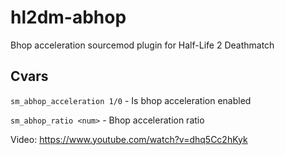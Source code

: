 # hl2dm-abhop
 Bhop acceleration sourcemod plugin for Half-Life 2 Deathmatch

## Cvars
`sm_abhop_acceleration 1/0` - Is bhop acceleration enabled

`sm_abhop_ratio <num>` - Bhop acceleration ratio

Video: https://www.youtube.com/watch?v=dhq5Cc2hKyk